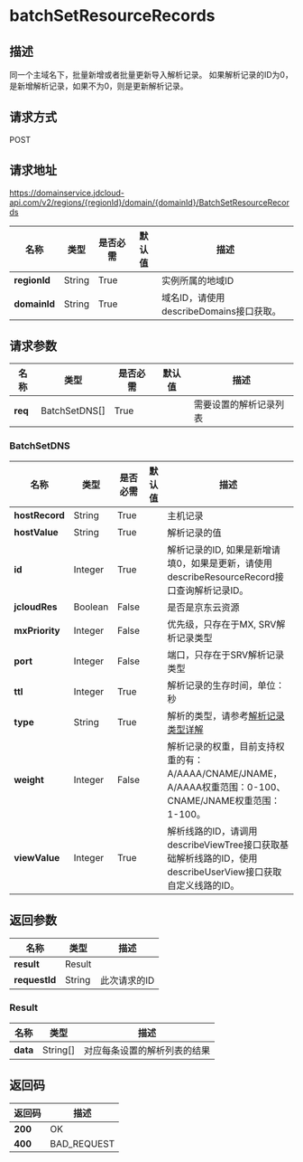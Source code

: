 # batchSetResourceRecords


## 描述
同一个主域名下，批量新增或者批量更新导入解析记录。
如果解析记录的ID为0，是新增解析记录，如果不为0，则是更新解析记录。


## 请求方式
POST

## 请求地址
https://domainservice.jdcloud-api.com/v2/regions/{regionId}/domain/{domainId}/BatchSetResourceRecords

|名称|类型|是否必需|默认值|描述|
|---|---|---|---|---|
|**regionId**|String|True| |实例所属的地域ID|
|**domainId**|String|True| |域名ID，请使用describeDomains接口获取。|

## 请求参数
|名称|类型|是否必需|默认值|描述|
|---|---|---|---|---|
|**req**|BatchSetDNS[]|True| |需要设置的解析记录列表|

### BatchSetDNS
|名称|类型|是否必需|默认值|描述|
|---|---|---|---|---|
|**hostRecord**|String|True| |主机记录|
|**hostValue**|String|True| |解析记录的值|
|**id**|Integer|True| |解析记录的ID, 如果是新增请填0，如果是更新，请使用describeResourceRecord接口查询解析记录ID。|
|**jcloudRes**|Boolean|False| |是否是京东云资源|
|**mxPriority**|Integer|False| |优先级，只存在于MX, SRV解析记录类型|
|**port**|Integer|False| |端口，只存在于SRV解析记录类型|
|**ttl**|Integer|True| |解析记录的生存时间，单位：秒|
|**type**|String|True| |解析的类型，请参考<a href="https://docs.jdcloud.com/cn/jd-cloud-dns/detailed-interpretation-of-parsed-records">解析记录类型详解</a>|
|**weight**|Integer|False| |解析记录的权重，目前支持权重的有：A/AAAA/CNAME/JNAME，A/AAAA权重范围：0-100、CNAME/JNAME权重范围：1-100。|
|**viewValue**|Integer|True| |解析线路的ID，请调用describeViewTree接口获取基础解析线路的ID，使用describeUserView接口获取自定义线路的ID。|

## 返回参数
|名称|类型|描述|
|---|---|---|
|**result**|Result| |
|**requestId**|String|此次请求的ID|

### Result
|名称|类型|描述|
|---|---|---|
|**data**|String[]|对应每条设置的解析列表的结果|

## 返回码
|返回码|描述|
|---|---|
|**200**|OK|
|**400**|BAD_REQUEST|
